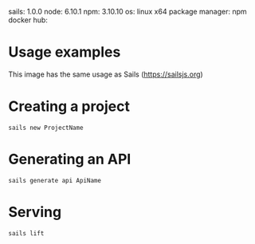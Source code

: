 sails: 1.0.0
node: 6.10.1
npm: 3.10.10
os: linux x64
package manager: npm
docker hub: 

Usage examples
==============

This image has the same usage as Sails (https://sailsjs.org)

Creating a project
==================

`sails new ProjectName`

Generating an API
======================

`sails generate api ApiName`

Serving
=======

`sails lift`